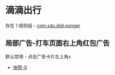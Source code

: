 # 滴滴出行

存在 1 规则组 - [com.sdu.didi.psnger](/src/apps/com.sdu.didi.psnger.ts)

## 局部广告-打车页面右上角红包广告

默认禁用 - 点击广告卡片左上角x

- [快照-0](https://i.gkd.li/import/13760846)
